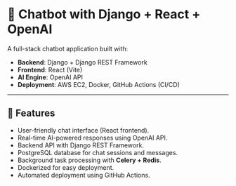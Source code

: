# 🤖 Chatbot with Django + React + OpenAI

A full-stack chatbot application built with:
- **Backend**: Django + Django REST Framework  
- **Frontend**: React (Vite)  
- **AI Engine**: OpenAI API  
- **Deployment**: AWS EC2, Docker, GitHub Actions (CI/CD)

---

## 🚀 Features
- User-friendly chat interface (React frontend).
- Real-time AI-powered responses using OpenAI API.
- Backend API with Django REST Framework.
- PostgreSQL database for chat sessions and messages.
- Background task processing with **Celery + Redis**.
- Dockerized for easy deployment.
- Automated deployment using GitHub Actions.


